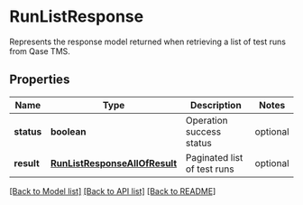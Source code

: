 # RunListResponse

Represents the response model returned when retrieving a list of test runs from Qase TMS.

## Properties

Name | Type | Description | Notes
------------ | ------------- | ------------- | -------------
**status** | **boolean** | Operation success status | optional
**result** | [**RunListResponseAllOfResult**](RunListResponseAllOfResult.md) | Paginated list of test runs | optional

[[Back to Model list]](../README.md#documentation-for-models) [[Back to API list]](../README.md#documentation-for-api-endpoints) [[Back to README]](../README.md)
